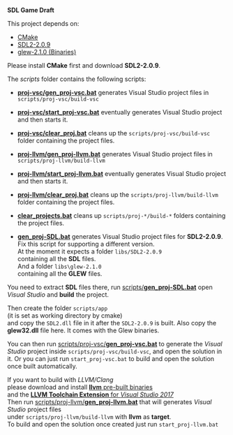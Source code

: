 **SDL Game Draft**

This project depends on:
- [CMake](https://cmake.org/download/)
- [SDL2-2.0.9](https://www.libsdl.org/download-2.0.php)
- [glew-2.1.0 (Binaries)](http://glew.sourceforge.net/)

Please install **CMake** first and download **SDL2-2.0.9**.

The *scripts* folder contains the following scripts:  
- [**proj-vsc/gen_proj-vsc.bat**](scripts/proj-vsc/gen_proj-vsc.bat) generates Visual Studio project files in `scripts/proj-vsc/build-vsc`  
- [**proj-vsc/start_proj-vsc.bat**](scripts/proj-vsc/start_proj-vsc.bat) eventually generates Visual Studio project and then starts it.
- [**proj-vsc/clear_proj.bat**](scripts/proj-vsc/clear_proj.bat) cleans up the `scripts/proj-vsc/build-vsc` folder containing the project files.

- [**proj-llvm/gen_proj-llvm.bat**](scripts/proj-llvm/gen_proj-llvm.bat) generates Visual Studio project files in `scripts/proj-llvm/build-llvm`   
- [**proj-llvm/start_proj-llvm.bat**](scripts/proj-llvm/start_proj-llvm.bat) eventually generates Visual Studio project and then starts it.
- [**proj-llvm/clear_proj.bat**](scripts/proj-llvm/clear_proj.bat) cleans up the `scripts/proj-llvm/build-llvm` folder containing the project files.

- [**clear_projects.bat**](scripts/clear_projects.bat) cleans up `scripts/proj-*/build-*` folders containing the project files.  
- [**gen_proj-SDL.bat**](scripts/gen_proj-SDL.bat) generates Visual Studio project files for **SDL2-2.0.9**.  
  Fix this script for supporting a different version.  
  At the moment it expects a folder `libs/SDL2-2.0.9`   
  containing all the **SDL** files.   
  And a folder `libs\glew-2.1.0`    
  containing all the **GLEW** files.   

You need to extract **SDL** files there, 
run [scripts/**gen_proj-SDL.bat**](scripts/gen_proj-SDL.bat) 
open *Visual Studio* and **build** the project.

Then create the folder `scripts/app`   
(it is set as working directory by cmake)   
and copy the `SDL2.dll` file in it after the `SDL2-2.0.9` is built.
Also copy the **glew32.dll** file here. It comes with the Glew binaries.

You can then run [scripts/proj-vsc/**gen_proj-vsc.bat**](scripts/proj-vsc/gen_proj-vsc.bat) 
to generate the *Visual Studio* project inside `scripts/proj-vsc/build-vsc`, and open the solution in it.
Or you can just run `start_proj-vsc.bat` to build and open the solution once built automatically.


If you want to build with *LLVM/Clang*  
please download and install [**llvm** pre-built binaries](http://releases.llvm.org/download.html)  
and the [**LLVM Toolchain Extension** for *Visual Studio 2017*](https://marketplace.visualstudio.com/items?itemName=LLVMExtensions.llvm-toolchain)  
Then run [scripts/proj-llvm/**gen_proj-llvm.bat**](scripts/proj-llvm/gen_proj-llvm.bat) 
that will generates *Visual Studio* project files   
under `scripts/proj-llvm/build-llvm` with **llvm** as **target**.   
To build and open the solution once created just run `start_proj-llvm.bat`
